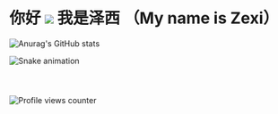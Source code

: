你好 ![](https://user-images.githubusercontent.com/18350557/176309783-0785949b-9127-417c-8b55-ab5a4333674e.gif) 我是泽西 （My name is Zexi）
============================================================================================================================
![Anurag's GitHub stats](https://github-readme-stats.vercel.app/api?username=wangz30)

<img src="https://raw.githubusercontent.com/wangz30/output/snake.svg" alt="Snake animation" />


###
<br/>  

![Profile views counter](https://komarev.com/ghpvc/?username=wangz30&&style=flat-square)  
  

<br/>  

